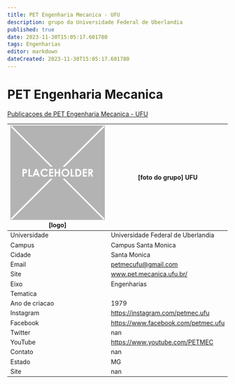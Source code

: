 ```yaml
---
title: PET Engenharia Mecanica - UFU
description: grupo da Universidade Federal de Uberlandia
published: true
date: 2023-11-30T15:05:17.601780
tags: Engenharias
editor: markdown
dateCreated: 2023-11-30T15:05:17.601780
---
```


# PET Engenharia Mecanica

[Publicacoes de PET Engenharia Mecanica - UFU](/atividade/167PETEngenhariaMecanicaUFU/feed)

| ![placeholder.png](/placeholder.png) [logo] | [foto do grupo] UFU         |
| ------------------------------------------- | ------------------------------------------------- |
| Universidade                                | Universidade Federal de Uberlandia      |
| Campus                                      | Campus Santa Monica            |
| Cidade                                      | Santa Monica             |
| Email                                       | petmecufu@gmail.com             |
| Site                                        | www.pet.mecanica.ufu.br/              |
| Eixo                                        | Engenharias              |
| Tematica                                    |           |
| Ano de criacao                              | 1979        |
| Instagram                                   | https://instagram.com/petmec.ufu         |
| Facebook                                    | https://www.facebook.com/petmec.ufu          |
| Twitter                                     | nan           |
| YouTube                                     | https://www.youtube.com/PETMEC           |
| Contato                                     | nan         |
| Estado                                      |  MG            |
| Site                                        | nan |
